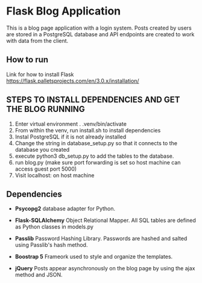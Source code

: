 # Flask Blog Application

This is a blog page application with a login system.
Posts created by users are stored in a PostgreSQL database and API endpoints
are created to work with data from the client.

## How to run 
Link for how to install Flask https://flask.palletsprojects.com/en/3.0.x/installation/
## STEPS TO INSTALL DEPENDENCIES AND GET THE BLOG RUNNING
1. Enter virtual environment  . .venv/bin/activate
2. From within the venv, run install.sh to install dependencies
3. Instal PostgreSQL if it is not already installed
4. Change the string in database_setup.py so that it connects to the database you created
5. execute python3 db_setup.py to add the tables to the database.
6. run blog.py (make sure port forwarding is set so host machine can access guest port 5000)
7. Visit localhost:<forwarded port> on host machine



## Dependencies
- **Psycopg2**
database adapter for Python. 

- **Flask-SQLAlchemy**
Object Relational Mapper. All SQL tables are defined as Python classes in models.py

- **Passlib**
Password Hashing Library. Passwords are hashed and salted using Passlib's hash method.

- **Boostrap 5**
Frameork used to style and organize the templates.

- **jQuery**
Posts appear asynchronously on the blog page by using the ajax method and JSON.  
